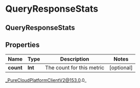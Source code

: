 # QueryResponseStats

## QueryResponseStats

## Properties

|Name | Type | Description | Notes|
|------------ | ------------- | ------------- | -------------|
| **count** | **Int** | The count for this metric | [optional] |



_PureCloudPlatformClientV2@153.0.0_
